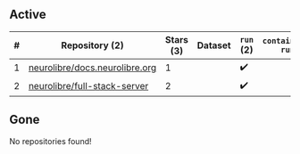 ## Active
| # | Repository (2) | Stars (3) | Dataset | `run` (2) | `containers-run` |
| --- | --- | --- | --- | --- | --- |
| 1 | [neurolibre/docs.neurolibre.org](https://github.com/neurolibre/docs.neurolibre.org) | 1 |  | :heavy_check_mark: |  |
| 2 | [neurolibre/full-stack-server](https://github.com/neurolibre/full-stack-server) | 2 |  | :heavy_check_mark: |  |

## Gone
No repositories found!
